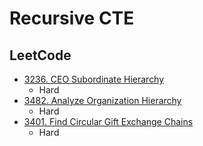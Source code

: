 # Recursive CTE

## LeetCode

- [3236. CEO Subordinate Hierarchy](https://leetcode.com/problems/ceo-subordinate-hierarchy/description/)
  - Hard
- [3482. Analyze Organization Hierarchy](https://leetcode.com/problems/analyze-organization-hierarchy/description/)
  - Hard
- [3401. Find Circular Gift Exchange Chains](https://leetcode.com/problems/find-circular-gift-exchange-chains/description/)
  - Hard
